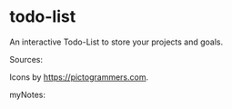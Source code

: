 # todo-list
An interactive Todo-List to store your projects and goals.

Sources:

Icons by https://pictogrammers.com.


myNotes:
